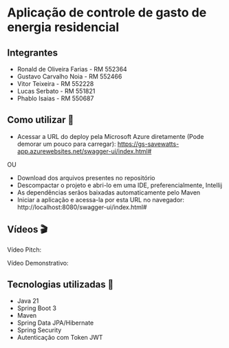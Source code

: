 # Aplicação de controle de gasto de energia residencial

## Integrantes

- Ronald de Oliveira Farias - RM 552364
- Gustavo Carvalho Noia - RM 552466
- Vitor Teixeira - RM 552228
- Lucas Serbato - RM 551821
- Phablo Isaias - RM 550687

## Como utilizar 📜

- Acessar a URL do deploy pela Microsoft Azure diretamente (Pode demorar um pouco para carregar): https://gs-savewatts-app.azurewebsites.net/swagger-ui/index.html#

OU
  
- Download dos arquivos presentes no repositório
- Descompactar o projeto e abri-lo em uma IDE, preferencialmente, Intellij
- As dependências serãos baixadas automaticamente pelo Maven
- Iniciar a aplicação e acessa-la por esta URL no navegador: http://localhost:8080/swagger-ui/index.html#

## Vídeos 🎬

Vídeo Pitch: 

Vídeo Demonstrativo: 

## Tecnologias utilizadas 🔎

- Java 21
- Spring Boot 3
- Maven
- Spring Data JPA/Hibernate
- Spring Security
- Autenticação com Token JWT
